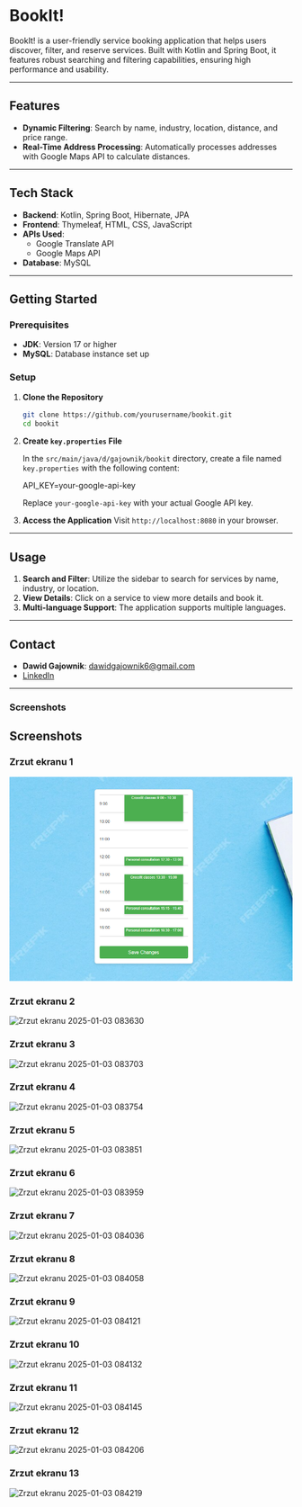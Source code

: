 # BookIt!

BookIt! is a user-friendly service booking application that helps users discover, filter, and reserve services. Built with Kotlin and Spring Boot, it features robust searching and filtering capabilities, ensuring high performance and usability.

---

## Features

- **Dynamic Filtering**: Search by name, industry, location, distance, and price range.
- **Real-Time Address Processing**: Automatically processes addresses with Google Maps API to calculate distances.

---

## Tech Stack

- **Backend**: Kotlin, Spring Boot, Hibernate, JPA
- **Frontend**: Thymeleaf, HTML, CSS, JavaScript
- **APIs Used**:
  - Google Translate API
  - Google Maps API
- **Database**: MySQL

---

## Getting Started

### Prerequisites

- **JDK**: Version 17 or higher
- **MySQL**: Database instance set up

### Setup

1. **Clone the Repository**
   ```bash
   git clone https://github.com/yourusername/bookit.git
   cd bookit
   ```

2. **Create `key.properties` File**

   In the `src/main/java/d/gajownik/bookit` directory, create a file named `key.properties` with the following content:
   
   API_KEY=your-google-api-key
   
   Replace `your-google-api-key` with your actual Google API key.


3. **Access the Application**
   Visit `http://localhost:8080` in your browser.

---

## Usage

1. **Search and Filter**: Utilize the sidebar to search for services by name, industry, or location.
2. **View Details**: Click on a service to view more details and book it.
3. **Multi-language Support**: The application supports multiple languages.

---


## Contact

- **Dawid Gajownik**: dawidgajownik6@gmail.com
- [LinkedIn](https://www.linkedin.com/in/dawid-gajownik)

---

### Screenshots

## Screenshots

### Zrzut ekranu 1
![Zrzut ekranu 2024-12-20 173454](src/main/resources/screenshots/Zrzut%20ekranu%202024-12-20%20173454.png)

### Zrzut ekranu 2
![Zrzut ekranu 2025-01-03 083630](screenshots/Zrzut%20ekranu%202025-01-03%20083630.png)

### Zrzut ekranu 3
![Zrzut ekranu 2025-01-03 083703](screenshots/Zrzut%20ekranu%202025-01-03%20083703.png)

### Zrzut ekranu 4
![Zrzut ekranu 2025-01-03 083754](screenshots/Zrzut%20ekranu%202025-01-03%20083754.png)

### Zrzut ekranu 5
![Zrzut ekranu 2025-01-03 083851](screenshots/Zrzut%20ekranu%202025-01-03%20083851.png)

### Zrzut ekranu 6
![Zrzut ekranu 2025-01-03 083959](screenshots/Zrzut%20ekranu%202025-01-03%20083959.png)

### Zrzut ekranu 7
![Zrzut ekranu 2025-01-03 084036](screenshots/Zrzut%20ekranu%202025-01-03%20084036.png)

### Zrzut ekranu 8
![Zrzut ekranu 2025-01-03 084058](screenshots/Zrzut%20ekranu%202025-01-03%20084058.png)

### Zrzut ekranu 9
![Zrzut ekranu 2025-01-03 084121](screenshots/Zrzut%20ekranu%202025-01-03%20084121.png)

### Zrzut ekranu 10
![Zrzut ekranu 2025-01-03 084132](screenshots/Zrzut%20ekranu%202025-01-03%20084132.png)

### Zrzut ekranu 11
![Zrzut ekranu 2025-01-03 084145](screenshots/Zrzut%20ekranu%202025-01-03%20084145.png)

### Zrzut ekranu 12
![Zrzut ekranu 2025-01-03 084206](screenshots/Zrzut%20ekranu%202025-01-03%20084206.png)

### Zrzut ekranu 13
![Zrzut ekranu 2025-01-03 084219](screenshots/Zrzut%20ekranu%202025-01-03%20084219.png)
